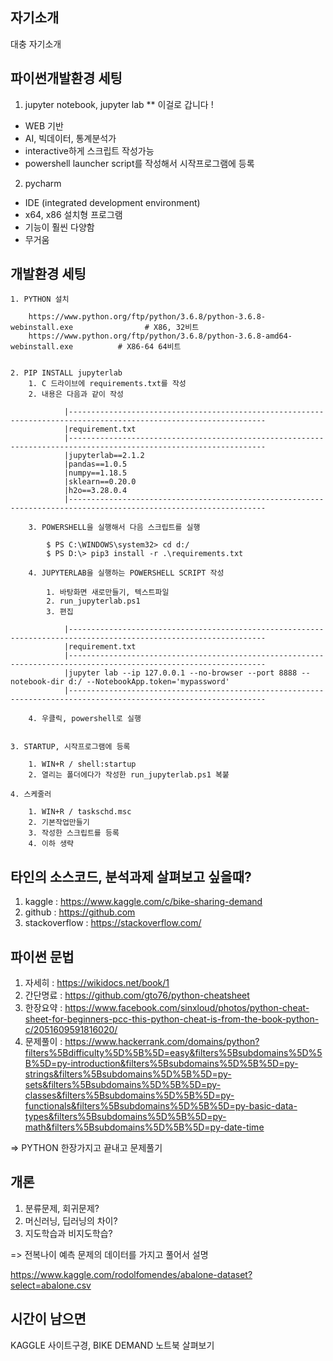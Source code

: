 ## 자기소개
대충 자기소개


## 파이썬개발환경 세팅


1. jupyter notebook, jupyter lab ** 이걸로 갑니다 ! 

- WEB 기반
- AI, 빅데이터, 통계분석가
- interactive하게 스크립트 작성가능
- powershell launcher script를 작성해서 시작프로그램에 등록

2. pycharm

- IDE (integrated development environment)
- x64, x86 설치형 프로그램
- 기능이 훨씬 다양함
- 무거움


## 개발환경 세팅


    1. PYTHON 설치

        https://www.python.org/ftp/python/3.6.8/python-3.6.8-webinstall.exe                # X86, 32비트
        https://www.python.org/ftp/python/3.6.8/python-3.6.8-amd64-webinstall.exe          # X86-64 64비트


    2. PIP INSTALL jupyterlab
        1. C 드라이브에 requirements.txt를 작성
        2. 내용은 다음과 같이 작성
        
                |------------------------------------------------------------------------------------------------------------------
                |requirement.txt
                |------------------------------------------------------------------------------------------------------------------
                |jupyterlab==2.1.2
                |pandas==1.0.5
                |numpy==1.18.5
                |sklearn==0.20.0
                |h2o==3.28.0.4
                |------------------------------------------------------------------------------------------------------------------

        3. POWERSHELL을 실행해서 다음 스크립트를 실행  

            $ PS C:\WINDOWS\system32> cd d:/
            $ PS D:\> pip3 install -r .\requirements.txt

        4. JUPYTERLAB을 실행하는 POWERSHELL SCRIPT 작성

            1. 바탕화면 새로만들기, 텍스트파일
            2. run_jupyterlab.ps1
            3. 편집

                |------------------------------------------------------------------------------------------------------------------
                |requirement.txt
                |------------------------------------------------------------------------------------------------------------------
                |jupyter lab --ip 127.0.0.1 --no-browser --port 8888 --notebook-dir d:/ --NotebookApp.token='mypassword'
                |------------------------------------------------------------------------------------------------------------------

        4. 우클릭, powershell로 실행


    3. STARTUP, 시작프로그램에 등록

        1. WIN+R / shell:startup
        2. 열리는 폴더에다가 작성한 run_jupyterlab.ps1 복붙

    4. 스케줄러

        1. WIN+R / taskschd.msc
        2. 기본작업만들기
        3. 작성한 스크립트를 등록
        4. 이하 생략


## 타인의 소스코드, 분석과제 살펴보고 싶을때?

1. kaggle        : https://www.kaggle.com/c/bike-sharing-demand
2. github        : https://github.com
3. stackoverflow : https://stackoverflow.com/


## 파이썬 문법

1. 자세히   : https://wikidocs.net/book/1
2. 간단명료 : https://github.com/gto76/python-cheatsheet
3. 한장요약 : https://www.facebook.com/sinxloud/photos/python-cheat-sheet-for-beginners-pcc-this-python-cheat-is-from-the-book-python-c/2051609591816020/
4. 문제풀이 : https://www.hackerrank.com/domains/python?filters%5Bdifficulty%5D%5B%5D=easy&filters%5Bsubdomains%5D%5B%5D=py-introduction&filters%5Bsubdomains%5D%5B%5D=py-strings&filters%5Bsubdomains%5D%5B%5D=py-sets&filters%5Bsubdomains%5D%5B%5D=py-classes&filters%5Bsubdomains%5D%5B%5D=py-functionals&filters%5Bsubdomains%5D%5B%5D=py-basic-data-types&filters%5Bsubdomains%5D%5B%5D=py-math&filters%5Bsubdomains%5D%5B%5D=py-date-time


=> PYTHON 한장가지고 끝내고 문제풀기

## 개론 


1. 분류문제, 회귀문제? 
2. 머신러닝, 딥러닝의 차이?
3. 지도학습과 비지도학습?

=> 전복나이 예측 문제의 데이터를 가지고 풀어서 설명

https://www.kaggle.com/rodolfomendes/abalone-dataset?select=abalone.csv


## 시간이 남으면

KAGGLE 사이트구경, BIKE DEMAND 노트북 살펴보기